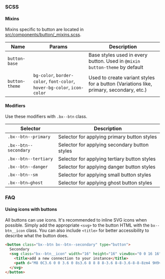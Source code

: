 ### SCSS

#### Mixins

Mixins specific to button are located in [src/components/button/\_mixins.scss]().

| Name           | Params                                                                   | Description                                                                            |
| -------------- | ------------------------------------------------------------------------ | -------------------------------------------------------------------------------------- |
| `button-base`  |                                                                          | Base styles used in every button. Used in `@mixin button-theme` by default             |
| `button-theme` | `bg-color`, `border-color`, `font-color`, `hover-bg-color`, `icon-color` | Used to create variant styles for a button (Variations like, primary, secondary, etc.) |

#### Modifiers

Use these modifiers with `.bx--btn` class.

| Selector              | Description                                   |
| --------------------- | --------------------------------------------- |
| `.bx--btn--primary`   | Selector for applying primary button styles   |
| `.bx--btn--secondary` | Selector for applying secondary button styles |
| `.bx--btn--tertiary`  | Selector for applying tertiary button styles  |
| `.bx--btn--danger`    | Selector for applying danger button styles    |
| `.bx--btn--sm`        | Selector for applying small button styles     |
| `.bx--btn—ghost`      | Selector for applying ghost button styles     |

### FAQ

#### Using icons with buttons

All buttons can use icons. It's recommended to inline SVG icons when possible.
Simply add the appropriate `<svg>` to the button HTML with the `bx--btn__icon` class.
You can also include `<title>` for better accessibility to describe what the button does.

```html
<button class="bx--btn bx--btn--secondary" type="button">
  Secondary
  <svg class="bx--btn__icon" width="16" height="16" viewBox="0 0 16 16" fill-rule="evenodd">
    <title>add a new connection to your instance</title>
    <path d="M8 0C3.6 0 0 3.6 0 8s3.6 8 8 8 8-3.6 8-8-3.6-8-8-8zm4 9H9v3H7V9H4V7h3V4h2v3h3v2z"></path>
  </svg>
</button>
```
